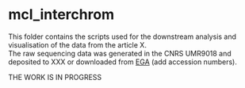 # mcl_interchrom

This folder contains the scripts used for the downstream analysis and visualisation of the data from the article X. \
The raw sequencing data was generated in the CNRS UMR9018 and deposited to XXX or downloaded from [EGA](https://ega-archive.org/) (add accession numbers). 

THE WORK IS IN PROGRESS
